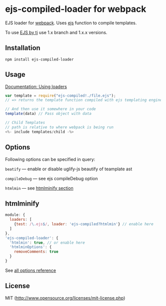 # ejs-compiled-loader for webpack

EJS loader for [webpack](http://webpack.github.io/). Uses [ejs](https://github.com/mde/ejs) function to compile templates.

To use [EJS by tj](https://github.com/tj/ejs) use 1.x branch and 1.x.x versions.

## Installation

`npm install ejs-compiled-loader`

## Usage

[Documentation: Using loaders](http://webpack.github.io/docs/using-loaders.html)

``` javascript
var template = require("ejs-compiled!./file.ejs");
// => returns the template function compiled with ejs templating engine.

// And then use it somewhere in your code
template(data) // Pass object with data

// Child Templates
// path is relative to where webpack is being run
<%- include templates/child -%>
```

## Options

Following options can be specified in query:

`beatify` — enable or disable uglify-js beautify of teamplate ast

`compileDebug` — see ejs compileDebug option

`htmlmin` — see [htmlminify section](#htmlminify)

## htmlminify

```javascript
module: {
  loaders: [
    {test: /\.ejs$/, loader: 'ejs-compiled?htmlmin'} // enable here
  ]
},
'ejs-compiled-loader': {
  'htmlmin': true, // or enable here  
  'htmlminOptions': {
    removeComments: true
  }
}
```

See [all options reference](https://github.com/kangax/html-minifier#options-quick-reference)

## License

MIT (http://www.opensource.org/licenses/mit-license.php)



